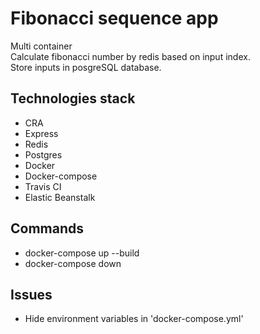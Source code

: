 # Fibonacci sequence app
Multi container\
Calculate fibonacci number by redis based on input index.\
Store inputs in posgreSQL database.

## Technologies stack
- CRA
- Express
- Redis
- Postgres
- Docker
- Docker-compose
- Travis CI
- Elastic Beanstalk

## Commands
- docker-compose up --build
- docker-compose down

## Issues
- Hide environment variables in 'docker-compose.yml'